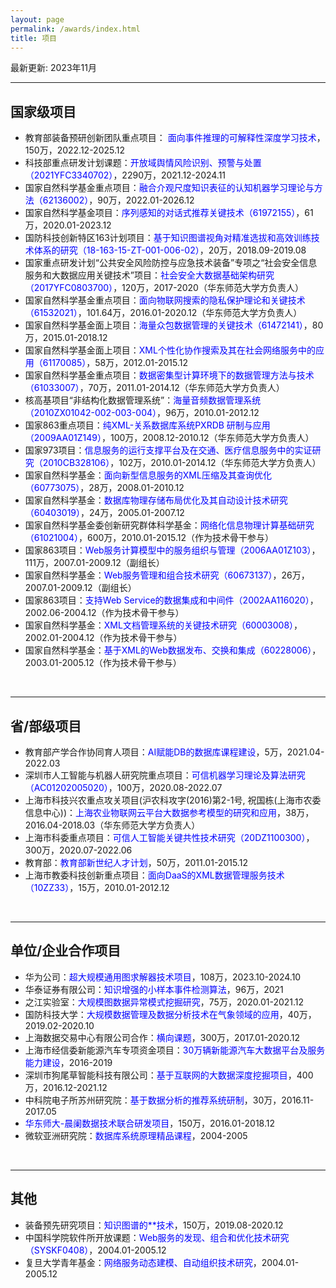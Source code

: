 ```yaml
---
layout: page
permalink: /awards/index.html
title: 项目
---
```


最新更新: 2023年11月&nbsp;

---

## 国家级项目
- 教育部装备预研创新团队重点项目： <font color='blue'>面向事件推理的可解释性深度学习技术</font>，150万，2022.12-2025.12
- 科技部重点研发计划课题：<font color='blue'>开放域舆情风险识别、预警与处置（2021YFC3340702）</font>，2290万，2021.12-2024.11
- 国家自然科学基金重点项目：<font color='blue'>融合介观尺度知识表征的认知机器学习理论与方法（62136002）</font>，90万，2022.01-2026.12
- 国家自然科学基金项目：<font color='blue'>序列感知的对话式推荐关键技术（61972155）</font>，61万，2020.01-2023.12
- 国防科技创新特区163计划项目：<font color='blue'>基于知识图谱视角对精准选拔和高效训练技术体系的研究（18-163-15-ZT-001-006-02）</font>，20万，2018.09-2019.08
- 国家重点研发计划“公共安全风险防控与应急技术装备”专项之“社会安全信息服务和大数据应用关键技术”项目：<font color='blue'>社会安全大数据基础架构研究（2017YFC0803700）</font>，120万，2017-2020（华东师范大学方负责人）
- 国家自然科学基金重点项目：<font color='blue'>面向物联网搜索的隐私保护理论和关键技术（61532021）</font>，101.64万，2016.01-2020.12（华东师范大学方负责人）
- 国家自然科学基金面上项目：<font color='blue'>海量众包数据管理的关键技术（61472141）</font>，80万，2015.01-2018.12
- 国家自然科学基金面上项目：<font color='blue'>XML个性化协作搜索及其在社会网络服务中的应用（61170085）</font>，58万，2012.01-2015.12
- 国家自然科学基金重点项目：<font color='blue'>数据密集型计算环境下的数据管理方法与技术（61033007）</font>，70万，2011.01-2014.12（华东师范大学方负责人）
- 核高基项目“非结构化数据管理系统”：<font color='blue'>海量音频数据管理系统（2010ZX01042-002-003-004）</font>，96万，2010.01-2012.12
- 国家863重点项目：<font color='blue'>纯XML-关系数据库系统PXRDB 研制与应用（2009AA01Z149）</font>，100万，2008.12-2010.12（华东师范大学方负责人）
- 国家973项目：<font color='blue'>信息服务的运行支撑平台及在交通、医疗信息服务中的实证研究（2010CB328106）</font>，102万，2010.01-2014.12（华东师范大学方负责人）
- 国家自然科学基金：<font color='blue'>面向新型信息服务的XML压缩及其查询优化（60773075）</font>，28万，2008.01-2010.12
- 国家自然科学基金：<font color='blue'>数据库物理存储布局优化及其自动设计技术研究（60403019）</font>，24万，2005.01-2007.12
- 国家自然科学基金委创新研究群体科学基金：<font color='blue'>网络化信息物理计算基础研究（61021004）</font>，600万，2010.01-2015.12（作为技术骨干参与）
- 国家863项目：<font color='blue'>Web服务计算模型中的服务组织与管理（2006AA01Z103）</font>，111万，2007.01-2009.12（副组长）
- 国家自然科学基金：<font color='blue'>Web服务管理和组合技术研究（60673137）</font>，26万，2007.01-2009.12（副组长）
- 国家863项目：<font color='blue'>支持Web Service的数据集成和中间件（2002AA116020）</font>，2002.06-2004.12（作为技术骨干参与）
- 国家自然科学基金：<font color='blue'>XML文档管理系统的关键技术研究（60003008）</font>，2002.01-2004.12（作为技术骨干参与）
- 国家自然科学基金：<font color='blue'>基于XML的Web数据发布、交换和集成（60228006）</font>，2003.01-2005.12（作为技术骨干参与）

<br>

---

## 省/部级项目

- 教育部产学合作协同育人项目：<font color='blue'>AI赋能DB的数据库课程建设</font>，5万，2021.04-2022.03
- 深圳市人工智能与机器人研究院重点项目：<font color='blue'>可信机器学习理论及算法研究（AC01202005020）</font>，100万，2020.08-2022.07
- 上海市科技兴农重点攻关项目(沪农科攻字(2016)第2-1号, 祝国栋(上海市农委信息中心))：<font color='blue'>上海农业物联网云平台大数据参考模型的研究和应用</font>，38万，2016.04-2018.03（华东师范大学方负责人）
- 上海市科委重点项目：<font color='blue'>可信人工智能关键共性技术研究（20DZ1100300）</font>，300万，2020.07-2022.06
- 教育部：<font color='blue'>教育部新世纪人才计划</font>，50万，2011.01-2015.12
- 上海市教委科技创新重点项目：<font color='blue'>面向DaaS的XML数据管理服务技术（10ZZ33）</font>，15万，2010.01-2012.12
<br>

---

## 单位/企业合作项目
- 华为公司：<font color='blue'>超大规模通用图求解器技术项目</font>，108万，2023.10-2024.10
- 华泰证券有限公司：<font color='blue'>知识增强的小样本事件检测算法</font>，96万，2021
- 之江实验室：<font color='blue'>大规模图数据异常模式挖掘研究</font>，75万，2020.01-2021.12
- 国防科技大学：<font color='blue'>大规模数据管理及数据分析技术在气象领域的应用</font>，40万，2019.02-2020.10
- 上海数据交易中心有限公司合作：<font color='blue'>横向课题</font>，300万，2017.01-2020.12
- 上海市经信委新能源汽车专项资金项目：<font color='blue'>30万辆新能源汽车大数据平台及服务能力建设</font>，2016-2019
- 深圳市狗尾草智能科技有限公司：<font color='blue'>基于互联网的大数据深度挖掘项目</font>，400万，2016.12-2021.12
- 中科院电子所苏州研究院：<font color='blue'>基于数据分析的推荐系统研制</font>，30万，2016.11-2017.05
- <font color='blue'>华东师大-晨阑数据技术联合研发项目</font>，150万，2016.01-2018.12
- 微软亚洲研究院：<font color='blue'>数据库系统原理精品课程</font>，2004-2005
<br>

---

## 其他
- 装备预先研究项目：<font color='blue'>知识图谱的**技术</font>，150万，2019.08-2020.12
- 中国科学院软件所开放课题：<font color='blue'>Web服务的发现、组合和优化技术研究（SYSKF0408）</font>，2004.01-2005.12
- 复旦大学青年基金：<font color='blue'>网络服务动态建模、自动组织技术研究</font>，2004.01-2005.12